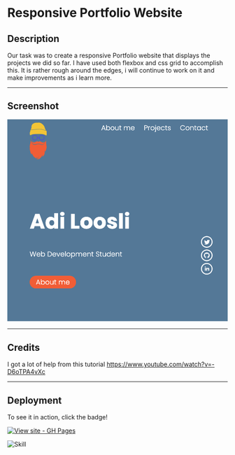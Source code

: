 # Responsive Portfolio Website

## Description

Our task was to create a responsive Portfolio website that displays the projects we did so far. I have used both flexbox and css grid to accomplish this.
It is rather rough around the edges, i will continue to work on it and make improvements as i learn more.

---

## Screenshot

![](./assets/images/readmescreen.png)

---

## Credits

I got a lot of help from this tutorial
https://www.youtube.com/watch?v=-D6oTPA4vXc

---

## Deployment

To see it in action, click the badge!

[![View site - GH Pages](https://img.shields.io/badge/View_site-GH_Pages-2ea44f?style=for-the-badge)](https://aloosli.github.io/responsive-portfolio-challenge/)

![Skill](https://img.shields.io/badge/Skill-Beginner-orange?labelColor=Blue&style=flat)
